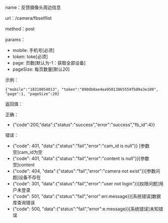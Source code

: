name：反馈摄像头周边信息

url：/camera/fbselflist

method：post

params：

* mobile: 手机号[必须]
* token: toke[必须]
* page: 页数[默认为-1：获取全部设备]
* pageSize: 每页数量[默认20]

示例：

```
{"mobile":"18310054013", "token":"890db0ae4ea95013865559fb89a3e109", "page":1, "pageSize":20}
```

返回值：

正确：

* {"code":200,"data":{"status":"success","error":"success","fb_id":4}}

错误：

* {"code": 401, "data":{"status":"fail","error":"cam_id is null"}} [参数空]cam_id为空
* {"code": 401, "data":{"status":"fail","error":"content is null"}}[参数空]content
* {"code": 404, "data":{"status":"fail","error":"camera not exist"}}[参数问题]设备不存在
* {"code": 301, "data":{"status":"fail","error":"user not login"}}[权限问题]用户未登录
* {"code": 501, "data":{"status":"fail","error":err.message}}[系统错误]数据库查询错误
* {"code": 500, "data":{"status":"fail","error":e.message}}[系统错误]未知错误
